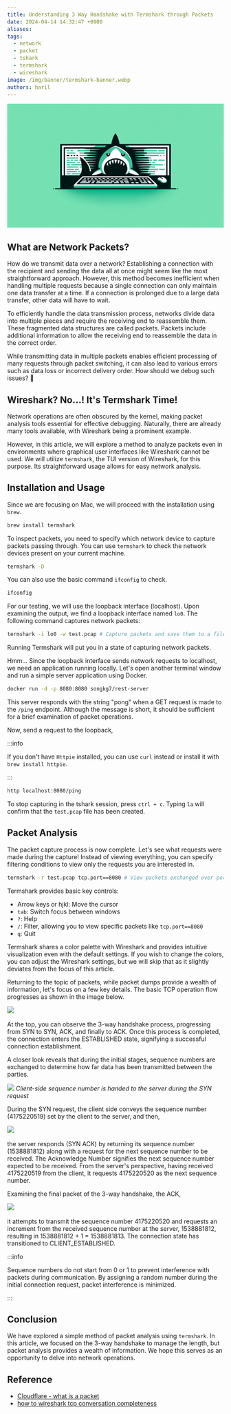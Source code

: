 ```yaml
---
title: Understanding 3 Way Handshake with Termshark through Packets
date: 2024-04-14 14:32:47 +0900
aliases: 
tags:
  - network
  - packet
  - tshark
  - termshark
  - wireshark
image: /img/banner/termshark-banner.webp
authors: haril
---
```


![banner](./termshark-banner.webp)

## What are Network Packets?

How do we transmit data over a network? Establishing a connection with the recipient and sending the data all at once might seem like the most straightforward approach. However, this method becomes inefficient when handling multiple requests because a single connection can only maintain one data transfer at a time. If a connection is prolonged due to a large data transfer, other data will have to wait.

To efficiently handle the data transmission process, networks divide data into multiple pieces and require the receiving end to reassemble them. These fragmented data structures are called packets. Packets include additional information to allow the receiving end to reassemble the data in the correct order.

While transmitting data in multiple packets enables efficient processing of many requests through packet switching, it can also lead to various errors such as data loss or incorrect delivery order. How should we debug such issues? 🤔

<!-- truncate -->

## Wireshark? No...! It's Termshark Time!

Network operations are often obscured by the kernel, making packet analysis tools essential for effective debugging. Naturally, there are already many tools available, with Wireshark being a prominent example.

However, in this article, we will explore a method to analyze packets even in environments where graphical user interfaces like Wireshark cannot be used. We will utilize `termshark`, the TUI version of Wireshark, for this purpose. Its straightforward usage allows for easy network analysis.

## Installation and Usage

Since we are focusing on Mac, we will proceed with the installation using `brew`.

```bash
brew install termshark
```

To inspect packets, you need to specify which network device to capture packets passing through. You can use `termshark` to check the network devices present on your current machine.

```bash
termshark -D
```

You can also use the basic command `ifconfig` to check.

```bash
ifconfig
```

For our testing, we will use the loopback interface (localhost). Upon examining the output, we find a loopback interface named `lo0`. The following command captures network packets:

```bash
termshark -i lo0 -w test.pcap # Capture packets and save them to a file named test.pcap
```

Running Termshark will put you in a state of capturing network packets.

Hmm... Since the loopback interface sends network requests to localhost, we need an application running locally. Let's open another terminal window and run a simple server application using Docker.

```bash
docker run -d -p 8080:8080 songkg7/rest-server
```

This server responds with the string "pong" when a GET request is made to the `/ping` endpoint. Although the message is short, it should be sufficient for a brief examination of packet operations.

Now, send a request to the loopback,

:::info

If you don't have `Httpie` installed, you can use `curl` instead or install it with `brew install httpie`.

:::

```bash
http localhost:8080/ping
```

To stop capturing in the tshark session, press `ctrl + c`. Typing `la` will confirm that the `test.pcap` file has been created.

## Packet Analysis

The packet capture process is now complete. Let's see what requests were made during the capture! Instead of viewing everything, you can specify filtering conditions to view only the requests you are interested in.

```bash
termshark -r test.pcap tcp.port==8080 # View packets exchanged over port 8080
```

Termshark provides basic key controls:

- Arrow keys or hjkl: Move the cursor
- `tab`: Switch focus between windows
- `?`: Help
- `/`: Filter, allowing you to view specific packets like `tcp.port==8080`
- `q`: Quit

Termshark shares a color palette with Wireshark and provides intuitive visualization even with the default settings. If you wish to change the colors, you can adjust the Wireshark settings, but we will skip that as it slightly deviates from the focus of this article.

Returning to the topic of packets, while packet dumps provide a wealth of information, let's focus on a few key details. The basic TCP operation flow progresses as shown in the image below.

![](https://i.imgur.com/qiDbLAK.png)

At the top, you can observe the 3-way handshake process, progressing from SYN to SYN, ACK, and finally to ACK. Once this process is completed, the connection enters the ESTABLISHED state, signifying a successful connection establishment.

A closer look reveals that during the initial stages, sequence numbers are exchanged to determine how far data has been transmitted between the parties.

![](https://i.imgur.com/HUcOEVH.png)
_Client-side sequence number is handed to the server during the SYN request_

During the SYN request, the client side conveys the sequence number (4175220519) set by the client to the server, and then,

![](https://i.imgur.com/ONbTNaM.png)

the server responds (SYN ACK) by returning its sequence number (1538881812) along with a request for the next sequence number to be received. The Acknowledge Number signifies the next sequence number expected to be received. From the server's perspective, having received 4175220519 from the client, it requests 4175220520 as the next sequence number.

Examining the final packet of the 3-way handshake, the ACK,

![](https://i.imgur.com/6wew0fe.png)

it attempts to transmit the sequence number 4175220520 and requests an increment from the received sequence number at the server, 1538881812, resulting in 1538881812 + 1 = 1538881813. The connection state has transitioned to CLIENT_ESTABLISHED.

:::info

Sequence numbers do not start from 0 or 1 to prevent interference with packets during communication. By assigning a random number during the initial connection request, packet interference is minimized.

:::

## Conclusion

We have explored a simple method of packet analysis using `termshark`. In this article, we focused on the 3-way handshake to manage the length, but packet analysis provides a wealth of information. We hope this serves as an opportunity to delve into network operations.

## Reference

- [Cloudflare - what is a packet](https://www.cloudflare.com/ko-kr/learning/network-layer/what-is-a-packet/)
- [how to wireshark tcp conversation completeness](https://www.chappell-university.com/post/how-to-wireshark-tcp-conversation-completeness)
